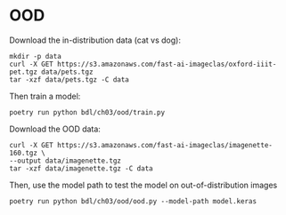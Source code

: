 # OOD

Download the in-distribution data (cat vs dog):

```commandline
mkdir -p data
curl -X GET https://s3.amazonaws.com/fast-ai-imageclas/oxford-iiit-pet.tgz data/pets.tgz
tar -xzf data/pets.tgz -C data
```

Then train a model:

```commandline
poetry run python bdl/ch03/ood/train.py
```

Download the OOD data:

```commandline
curl -X GET https://s3.amazonaws.com/fast-ai-imageclas/imagenette-160.tgz \
--output data/imagenette.tgz
tar -xzf data/imagenette.tgz -C data
```

Then, use the model path to test the model on out-of-distribution images

```commandline
poetry run python bdl/ch03/ood/ood.py --model-path model.keras
```
